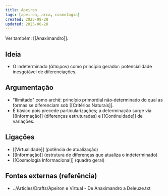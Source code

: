 ```yaml
---
title: Apeiron
tags: [apeiron, arca, cosmologia]
created: 2025-08-28
updated: 2025-08-28
---
```

Ver também: [[Anaximandro]].
## Ideia
- O indeterminado (ἄπειρον) como princípio gerador: potencialidade inesgotável de diferenciações.

## Argumentação
- "Ilimitado" como archê: princípio primordial não‑determinado do qual as formas se diferenciam sob [[Critérios Naturais]].
- É básico pois precede particularizações; a determinação surge via [[Informação]] (diferenças estruturadas) e [[Continuidade]] de variações.
## Ligações
- [[Virtualidade]] (potência de atualização)
- [[Informação]] (estrutura de diferenças que atualiza o indeterminado)
- [[Cosmologia Informacional]] (quadro geral)

## Fontes externas (referência)
- ../Articles/Drafts/Apeiron e Virtual - De Anaximandro a Deleuze.txt
